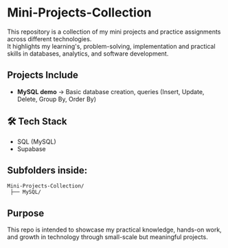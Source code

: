 # Mini-Projects-Collection

This repository is a collection of my mini projects and practice assignments across different technologies.  
It highlights my learning's, problem-solving, implementation and practical skills in databases, analytics, and software development.  

## Projects Include
- **MySQL demo** → Basic database creation, queries (Insert, Update, Delete, Group By, Order By)  

## 🛠 Tech Stack
- SQL (MySQL)
- Supabase  


## Subfolders inside:
```
Mini-Projects-Collection/
 ├── MySQL/
```

## Purpose
This repo is intended to showcase my practical knowledge, hands-on work, and growth in technology through small-scale but meaningful projects.
